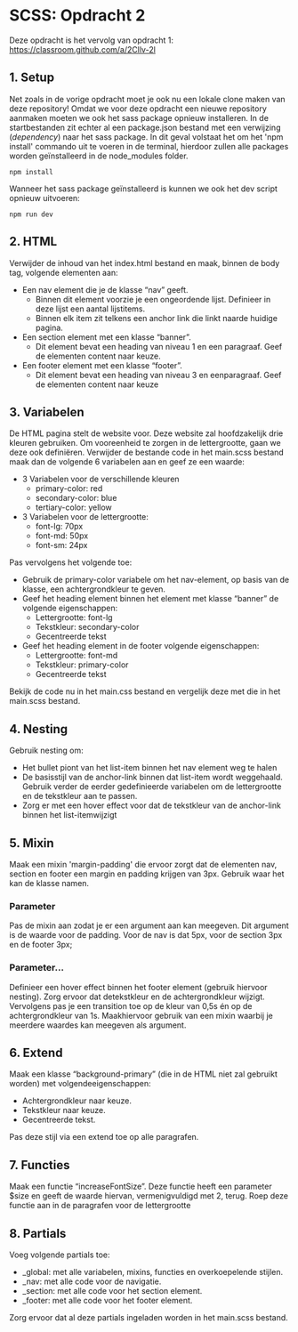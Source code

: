 # SCSS: Opdracht 2

Deze opdracht is het vervolg van opdracht 1: https://classroom.github.com/a/2Cllv-2l

## 1. Setup
Net zoals in de vorige opdracht moet je ook nu een lokale clone maken van deze repository!
Omdat we voor deze opdracht een nieuwe repository aanmaken moeten we ook het sass package opnieuw installeren. 
In de startbestanden zit echter al een package.json bestand met een verwijzing (*dependency*) naar het sass package. 
In dit geval volstaat het om het 'npm install' commando uit te voeren in de terminal, hierdoor zullen alle packages worden geïnstalleerd in de node_modules folder.
    
    npm install

Wanneer het sass package geïnstalleerd is kunnen we ook het dev script opnieuw uitvoeren:

    npm run dev

## 2. HTML
Verwijder de inhoud van het index.html bestand en maak, binnen de body tag, volgende elementen aan:
- Een nav element die je de klasse “nav” geeft. 
  - Binnen dit element voorzie je een ongeordende lijst. Definieer in deze lijst een aantal lijstitems. 
  - Binnen elk item zit telkens een anchor link die linkt naarde huidige pagina.
- Een section element met een klasse “banner”. 
  - Dit element bevat een heading van niveau 1 en een paragraaf. Geef de elementen content naar keuze.
- Een footer element met een klasse “footer”. 
  - Dit element bevat een heading van niveau 3 en eenparagraaf. Geef de elementen content naar keuze

## 3. Variabelen
De HTML pagina stelt de website voor. Deze website zal hoofdzakelijk drie kleuren gebruiken. Om vooreenheid te zorgen in de lettergrootte, gaan we deze ook definiëren.
Verwijder de bestande code in het main.scss bestand maak dan de volgende 6 variabelen aan en geef ze een waarde:
- 3 Variabelen voor de verschillende kleuren
  - primary-color: red
  - secondary-color: blue
  - tertiary-color: yellow
- 3 Variabelen voor de lettergrootte:
  - font-lg: 70px
  - font-md: 50px
  - font-sm: 24px

Pas vervolgens het volgende toe:
- Gebruik de primary-color variabele om het nav-element, op basis van de klasse, een achtergrondkleur te geven.
- Geef het heading element binnen het element met klasse “banner” de volgende eigenschappen:
  - Lettergrootte: font-lg
  - Tekstkleur: secondary-color
  - Gecentreerde tekst
- Geef het heading element in de footer volgende eigenschappen:
  - Lettergrootte: font-md
  - Tekstkleur: primary-color
  - Gecentreerde tekst
 
Bekijk de code nu in het main.css bestand en vergelijk deze met die in het main.scss bestand.

## 4. Nesting
Gebruik nesting om:
- Het bullet piont van het list-item binnen het nav element weg te halen
- De basisstijl van de anchor-link binnen dat list-item wordt weggehaald. Gebruik verder de eerder gedefinieerde variabelen om de lettergrootte en de tekstkleur aan te passen.
- Zorg er met een hover effect voor dat de tekstkleur van de anchor-link binnen het list-itemwijzigt

## 5. Mixin
Maak een mixin 'margin-padding' die ervoor zorgt dat de elementen nav, section en footer een margin en padding krijgen van 3px. 
Gebruik waar het kan de klasse namen.

### Parameter
Pas de mixin aan zodat je er een argument aan kan meegeven. Dit argument is de waarde voor de padding.
Voor de nav is dat 5px, voor de section 3px en de footer 3px;

### Parameter...
Definieer een hover effect binnen het footer element (gebruik hiervoor nesting). 
Zorg ervoor dat detekstkleur en de achtergrondkleur wijzigt.
Vervolgens pas je een transition toe op de kleur van 0,5s én op de achtergrondkleur van 1s. 
Maakhiervoor gebruik van een mixin waarbij je meerdere waardes kan meegeven als argument.

## 6. Extend
Maak een klasse “background-primary” (die in de HTML niet zal gebruikt worden) met volgendeeigenschappen:
- Achtergrondkleur naar keuze.
- Tekstkleur naar keuze.
- Gecentreerde tekst.

Pas deze stijl via een extend toe op alle paragrafen.

## 7. Functies
Maak een functie “increaseFontSize”. 
Deze functie heeft een parameter $size en geeft de waarde hiervan, vermenigvuldigd met 2, terug.
Roep deze functie aan in de paragrafen voor de lettergrootte

## 8. Partials
Voeg volgende partials toe:
- _global: met alle variabelen, mixins, functies en overkoepelende stijlen.
- _nav: met alle code voor de navigatie.
- _section: met alle code voor het section element.
- _footer: met alle code voor het footer element.

Zorg ervoor dat al deze partials ingeladen worden in het main.scss bestand. 

